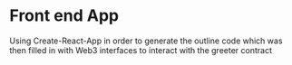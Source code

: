# Front end App

Using Create-React-App in order to generate the outline code which was then filled in with Web3 interfaces to interact with the greeter contract
